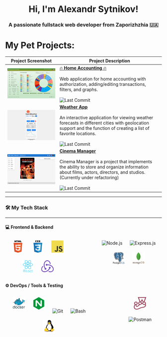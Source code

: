 <h1 align="center">Hi, I'm Alexandr Sytnikov!</h1>
<h3 align="center">A passionate fullstack web developer from Zaporizhzhia 🇺🇦</h3>

# My Pet Projects:

| Project Screenshot                                    | Project Description                                                                                                                                                                                                                                                                                                                                                        |
| ----------------------------------------------------- | -------------------------------------------------------------------------------------------------------------------------------------------------------------------------------------------------------------------------------------------------------------------------------------------------------------------------------------------------------------------------- |
| ![Home Accounting](./screenshots/home-accounting.png) | <a href="https://github.com/sytnikovzp/home-accounting">🔥 **Home Accounting** 🔥</a><br><br>Web application for home accounting with authorization, adding/editing transactions, filters, and graphs.<br><br><img src="https://img.shields.io/github/last-commit/sytnikovzp/home-accounting" alt="Last Commit">                                                                                       |
| ![Weather App](./screenshots/weather-app.png)         | <a href="https://github.com/sytnikovzp/weather-app">**Weather App**</a><br><br>An interactive application for viewing weather forecasts in different cities with geolocation support and the function of creating a list of favorite locations.<br><br><img src="https://img.shields.io/github/last-commit/sytnikovzp/weather-app" alt="Last Commit">                                                                                            |
| ![Cinema Manager](./screenshots/cinema-manager.jpg)   | <a href="https://github.com/sytnikovzp/cinema-manager">**Cinema Manager**</a><br><br>Cinema Manager is a project that implements the ability to store and organize information about films, actors, directors, and studios. (Currently under refactoring)<br><br><img src="https://img.shields.io/github/last-commit/sytnikovzp/Cinema-manager" alt="Last Commit"> |

---

### 🛠️ My Tech Stack

---

#### 💻 Frontend & Backend

<div align="center" style="display: flex; justify-content: center; gap: 20px;">
  <div>
    <img src="https://raw.githubusercontent.com/devicons/devicon/master/icons/html5/html5-original-wordmark.svg" alt="HTML5" width="40" height="40" style="margin:10px"/>
    <img src="https://raw.githubusercontent.com/devicons/devicon/master/icons/css3/css3-original-wordmark.svg" alt="CSS3" width="40" height="40" style="margin:10px"/>
    <img src="https://raw.githubusercontent.com/devicons/devicon/master/icons/javascript/javascript-original.svg" alt="JavaScript" width="40" height="40" style="margin:10px"/>
    <img src="https://raw.githubusercontent.com/devicons/devicon/master/icons/react/react-original-wordmark.svg" alt="React" width="40" height="40" style="margin:10px"/>
    <img src="https://raw.githubusercontent.com/devicons/devicon/master/icons/redux/redux-original.svg" alt="Redux" width="40" height="40" style="margin:10px"/>
  </div>
  <div style="border-left: 2px solid #ccc; height: 100%; margin: 0 20px;"></div>
  <div>
    <img src="https://iconduck.com/vectors/vctrruvykdlj/media/svg/download" alt="Node.js" width="40" height="40" style="margin:10px"/>
    <img src="https://adware-technologies.s3.amazonaws.com/uploads/technology/thumbnail/20/express-js.png" alt="Express.js" width="40" height="40" style="margin:10px"/>
    <img src="https://raw.githubusercontent.com/devicons/devicon/master/icons/postgresql/postgresql-original-wordmark.svg" alt="PostgreSQL" width="40" height="40" style="margin:10px"/>
    <img src="https://raw.githubusercontent.com/devicons/devicon/master/icons/mongodb/mongodb-original-wordmark.svg" alt="MongoDB" width="40" height="40" style="margin:10px"/>
  </div>
</div>

#### ⚙️ DevOps / Tools & Testing

<div align="center" style="display: flex; justify-content: center; gap: 20px;">
  <div>
    <img src="https://raw.githubusercontent.com/devicons/devicon/master/icons/docker/docker-original-wordmark.svg" alt="Docker" width="40" height="40" style="margin:10px"/>
    <img src="https://raw.githubusercontent.com/devicons/devicon/master/icons/nginx/nginx-original.svg" alt="Nginx" width="40" height="40" style="margin:10px"/>
    <img src="https://www.vectorlogo.zone/logos/git-scm/git-scm-icon.svg" alt="Git" width="40" height="40" style="margin:10px"/>
    <img src="https://cdn.iconscout.com/icon/premium/png-256-thumb/bash-shell-script-7855733-6374566.png" alt="Bash" width="40" height="40" style="margin:10px"/>
    <img src="https://raw.githubusercontent.com/devicons/devicon/master/icons/linux/linux-original.svg" alt="Linux" width="40" height="40" style="margin:10px"/>
  </div>
  <div style="border-left: 2px solid #ccc; height: 100%; margin: 0 20px;"></div>
  <div>
    <img src="https://raw.githubusercontent.com/devicons/devicon/master/icons/jest/jest-plain.svg" alt="Jest" width="40" height="40" style="margin:10px"/>
    <img src="https://cdn.iconscout.com/icon/free/png-256/free-postman-logo-icon-download-in-svg-png-gif-file-formats--technology-social-media-company-brand-vol-5-pack-logos-icons-2945092.png" alt="Postman" width="40" height="40" style="margin:10px"/>
  </div>
</div>
